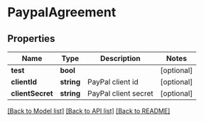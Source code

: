 # PaypalAgreement

## Properties
Name | Type | Description | Notes
------------ | ------------- | ------------- | -------------
**test** | **bool** |  | [optional] 
**clientId** | **string** | PayPal client id | [optional] 
**clientSecret** | **string** | PayPal client secret | [optional] 

[[Back to Model list]](../README.md#documentation-for-models) [[Back to API list]](../README.md#documentation-for-api-endpoints) [[Back to README]](../README.md)


